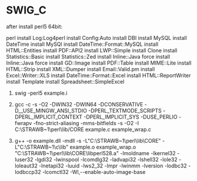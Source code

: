 # SWIG_C
after install perl5 64bit:

perl
install Log:Log4perl
install Config:Auto
install DBI
install MySQL
install DateTime
install MySQl
install DateTime::Format::MySQL
install HTML::Entities
install PDF::API2
install LWP::Simple
install Clone
install Statistics::Basic
install Statistics::Zed
install Inline::Java
force install Inline::Java
force install GD::Image
install PDF::Table
install MIME::Lite
install HTML::Strip
install XML::Dumper
install Email::Valid.pm
install Excel::Writer::XLS
install DateTime::Format::Excel
install HTML::ReportWriter
install Template
install Spreadsheet::SimpleExcel

1.	swig -perl5 example.i

2.	gcc -c -s -O2 -DWIN32 -DWIN64 -DCONSERVATIVE -D__USE_MINGW_ANSI_STDIO -DPERL_TEXTMODE_SCRIPTS -DPERL_IMPLICIT_CONTEXT -DPERL_IMPLICIT_SYS -DUSE_PERLIO -fwrapv -fno-strict-aliasing -mms-bitfields -s -O2   -I C:\STRAWB~1\perl\lib/CORE example.c example_wrap.c

3.	g++ -o example.dll -mdll -s -L"C:\STRAWB~1\perl\lib\CORE" -L"C:\STRAWB~1\c\lib" example.o example_wrap.o   "C:\STRAWB~1\perl\lib\CORE\libperl528.a" -lmoldname -lkernel32 -luser32 -lgdi32 -lwinspool -lcomdlg32 -ladvapi32 -lshell32 -lole32 -loleaut32 -lnetapi32 -luuid -lws2_32 -lmpr -lwinmm -lversion -lodbc32 -lodbccp32 -lcomctl32 -Wl,--enable-auto-image-base

